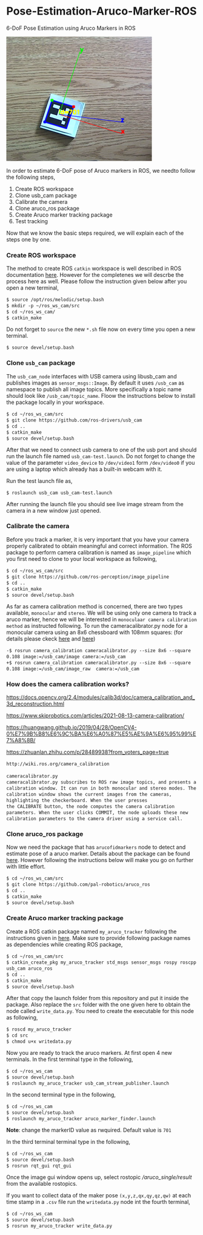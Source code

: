 # Pose-Estimation-Aruco-Marker-ROS
6-DoF Pose Estimation using Aruco Markers in ROS

![aruco](aruco_tracking.png)

In order to estimate 6-DoF pose of Aruco markers in ROS, we needto follow the following steps,
1. Create ROS workspace
2. Clone usb_cam package
3. Calibrate the camera
4. Clone aruco_ros package
5. Create Aruco marker tracking package
6. Test tracking

Now that we know the basic steps required, we will explain each of the steps one by one.

### Create ROS workspace
The method to create ROS `catkin` workspace is well described in ROS documentation [here](http://wiki.ros.org/catkin/Tutorials/create_a_workspace). However for the completenes we will descrbe the process here as well. Please follow the instruction given below after you open a new terminal,

```
$ source /opt/ros/melodic/setup.bash
$ mkdir -p ~/ros_ws_cam/src
$ cd ~/ros_ws_cam/
$ catkin_make
```
Do not forget to `source` the new `*.sh` file now on every time you open a new terminal.
```
$ source devel/setup.bash
```

### Clone `usb_cam` package
The `usb_cam_node` interfaces with USB camera using libusb_cam and publishes images as `sensor_msgs::Image`. By default it uses `/usb_cam` as namespace to publish all image topics. More specifically a topic name should look like `/usb_cam/topic_name`. Floow the instructions below to install the package locally in your workspace.

```
$ cd ~/ros_ws_cam/src
$ git clone https://github.com/ros-drivers/usb_cam
$ cd ..
$ catkin_make
$ source devel/setup.bash
```
After that we need to connect usb camera to one of the usb port and should run the launch file named `usb_cam-test.launch`. Do not forget to change the value of the parameter `video_device` to `/dev/video1` form `/dev/video0` if you are using a laptop which already has a built-in webcam with it. 

Run the test launch file as,
```
$ roslaunch usb_cam usb_cam-test.launch
```
After running the launch file you should see live image stream from the camera in a new window just opened.

### Calibrate the camera
Before you track a marker, it is very important that you have your camera properly calibrated to obtain meaningful and correct information. The ROS package to perform camera calibration is named as `image_pipeline` which you first need to clone to your local workspace as following,

```
$ cd ~/ros_ws_cam/src
$ git clone https://github.com/ros-perception/image_pipeline
$ cd ..
$ catkin_make
$ source devel/setup.bash
```

As far as camera calibration method is concerned, there are two types available, `monocular` and `stereo`. We will be using only one camera to track a aruco marker, hence we will be interested in `monoculaar camera calibration method` as instructed following. To run the cameracalibrator.py node for a monocular camera using an 8x6 chessboard with 108mm squares: (for details please ckeck [here](http://wiki.ros.org/camera_calibration) and [here](http://wiki.ros.org/camera_calibration/Tutorials/MonocularCalibration))

```
-$ rosrun camera_calibration cameracalibrator.py --size 8x6 --square 0.108 image:=/usb_cam/image camera:=/usb_cam
+$ rosrun camera_calibration cameracalibrator.py --size 8x6 --square 0.108 image:=/usb_cam/image_raw  camera:=/usb_cam

```
### How does the camera calibration works?
https://docs.opencv.org/2.4/modules/calib3d/doc/camera_calibration_and_3d_reconstruction.html

https://www.skiprobotics.com/articles/2021-08-13-camera-calibration/

https://huangwang.github.io/2019/04/28/OpenCV4-0%E7%9B%B8%E6%9C%BA%E6%A0%87%E5%AE%9A%E6%95%99%E7%A8%8B/

https://zhuanlan.zhihu.com/p/28489938?from_voters_page=true


```
http://wiki.ros.org/camera_calibration

cameracalibrator.py
cameracalibrator.py subscribes to ROS raw image topics, and presents a calibration window. It can run in both monocular and stereo modes. The calibration window shows the current images from the cameras, highlighting the checkerboard. When the user presses the CALIBRATE button, the node computes the camera calibration parameters. When the user clicks COMMIT, the node uploads these new calibration parameters to the camera driver using a service call.

```

### Clone aruco_ros package
Now we need the package that has `arucofidmarkers` node to detect and estimate pose of a aruco marker. Details about the package can be found [here](http://wiki.ros.org/aruco_ros). However following the instructions below will make you go on further with little effort.

```
$ cd ~/ros_ws_cam/src
$ git clone https://github.com/pal-robotics/aruco_ros
$ cd ..
$ catkin_make
$ source devel/setup.bash
```

### Create Aruco marker tracking package
Create a ROS catkin package named `my_aruco_tracker` following the instructions given in [here](http://wiki.ros.org/ROS/Tutorials/CreatingPackage). Make sure to provide following package names as dependencies while creating ROS package,

```
$ cd ~/ros_ws_cam/src
$ catkin_create_pkg my_aruco_tracker std_msgs sensor_msgs rospy roscpp usb_cam aruco_ros
$ cd ..
$ catkin_make
$ source devel/setup.bash
```
After that copy the launch folder from this repository and put it inside the package. Also replace the `src` folder with the one given here to obtain the node called `write_data.py`. You need to create the executable for this node as following,

```
$ roscd my_aruco_tracker
$ cd src
$ chmod u+x writedata.py
```
Now you are ready to track the aruco markers. At first open 4 new terminals. In the first terminal type in the following,

```
$ cd ~/ros_ws_cam
$ source devel/setup.bash
$ roslaunch my_aruco_tracker usb_cam_stream_publisher.launch
```

In the second terminal type in the following,

```
$ cd ~/ros_ws_cam
$ source devel/setup.bash
$ roslaunch my_aruco_tracker aruco_marker_finder.launch
```
**Note**: change the markerID value as rwquired. Default value is `701`

In the third terminal terminal type in the following,

```
$ cd ~/ros_ws_cam
$ source devel/setup.bash
$ rosrun rqt_gui rqt_gui
```

Once the image gui window opens up, select rostopic */aruco_single/result* from the available rostopics.

If you want to collect data of the maker pose `(x,y,z,qx,qy,qz,qw)` at each time stamp in a `.csv` file run the `writedata.py` node int the fourth terminal,

```
$ cd ~/ros_ws_cam
$ source devel/setup.bash
$ rosrun my_aruco_tracker write_data.py
```
